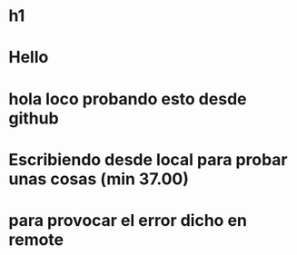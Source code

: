 # h1
# Hello
# hola loco probando esto desde github
# Escribiendo desde local para probar unas cosas (min 37.00)
# para provocar el error dicho en remote